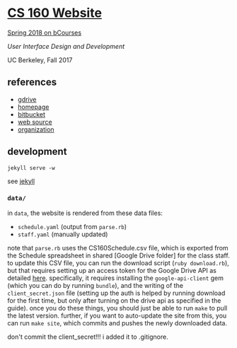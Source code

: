 # [CS 160 Website](http://cs160.ninja)

[Spring 2018 on bCourses](https://bcourses.berkeley.edu/courses/1469435)

*User Interface Design and Development*

UC Berkeley, Fall 2017

## references

- [gdrive](https://drive.google.com/drive/u/0/folders/0bw5c_jsriheev2wya3htevrwaws)
- [homepage](http://cs160-berkeley.github.io/website)
- [bitbucket](https://bitbucket.org/cs160-staff/)
- [web source](https://github.com/cs160-berkeley/website)
- [organization](https://github.com/cs160-berkeley)

## development

    jekyll serve -w

see [jekyll](https://jekyllrb.com/)

### `data/`

in `data`, the website is rendered from these data files:

- `schedule.yaml` (output from `parse.rb`)
- `staff.yaml` (manually updated)

note that `parse.rb` uses the CS160Schedule.csv file, which is exported from
the Schedule spreadsheet in shared [Google Drive folder] for the class staff.
to update this CSV file, you can run the download script (`ruby download.rb`),
but that requires setting up an access token for the Google Drive API as
detailed [here](https://developers.google.com/drive/v3/web/quickstart/ruby).
specifically, it requires installing the `google-api-client` gem (which you can
do by running `bundle`), and the writing of the `client_secret.json` file
(setting up the auth is helped by running download for the first time, but only
after turning on the drive api as specified in the guide). once you do these
things, you should just be able to run `make` to pull the latest version.
further, if you want to auto-update the site from this, you can run `make
site`, which commits and pushes the newly downloaded data.

don't commit the client_secret!!! i added it to .gitignore.

